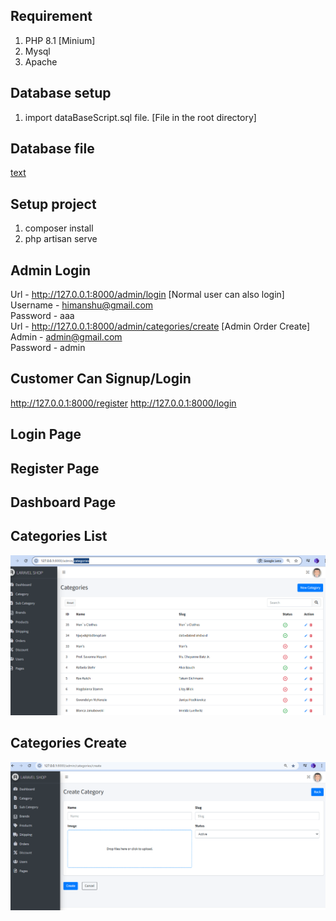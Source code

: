 ## Requirement
1. PHP 8.1 [Minium]
2. Mysql
3. Apache

## Database setup
1. import dataBaseScript.sql file. [File in the root directory]

## Database file
[text](<../../../Users/ASUS/Downloads/127_0_0_1 (2).sql>)


## Setup project
1. composer install
2. php artisan serve

## Admin Login
Url - http://127.0.0.1:8000/admin/login   [Normal user can also login]
Username - himanshu@gmail.com    
Password - aaa     
Url - http://127.0.0.1:8000/admin/categories/create  [Admin Order Create]
Admin    - admin@gmail.com    
Password - admin

## Customer Can Signup/Login
http://127.0.0.1:8000/register
http://127.0.0.1:8000/login

## Login Page  

## Register Page  


## Dashboard Page

## Categories List
![alt text](image-1.png)

## Categories Create
![alt text](image.png)
